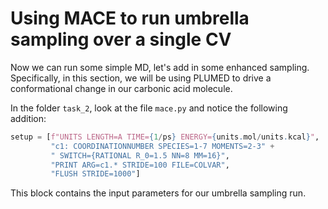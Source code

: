 # Using MACE to run umbrella sampling over a single CV

Now we can run some simple MD, let's add in some enhanced sampling. Specifically, in this section, we will be using PLUMED to drive a conformational change in our carbonic acid molecule. 

In the folder `task_2`, look at the file `mace.py` and notice the following addition: 

```python
setup = [f"UNITS LENGTH=A TIME={1/ps} ENERGY={units.mol/units.kcal}",
         "c1: COORDINATIONNUMBER SPECIES=1-7 MOMENTS=2-3" +
         " SWITCH={RATIONAL R_0=1.5 NN=8 MM=16}",
         "PRINT ARG=c1.* STRIDE=100 FILE=COLVAR",
         "FLUSH STRIDE=1000"]
```

This block contains the input parameters for our umbrella sampling run. 
